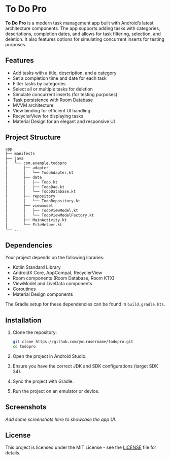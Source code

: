 
# To Do Pro

**To Do Pro** is a modern task management app built with Android’s latest architecture components. The app supports adding tasks with categories, descriptions, completion dates, and allows for task filtering, selection, and deletion. It also features options for simulating concurrent inserts for testing purposes.

## Features

- Add tasks with a title, description, and a category
- Set a completion time and date for each task
- Filter tasks by categories
- Select all or multiple tasks for deletion
- Simulate concurrent inserts (for testing purposes)
- Task persistence with Room Database
- MVVM architecture
- View binding for efficient UI handling
- RecyclerView for displaying tasks
- Material Design for an elegant and responsive UI

## Project Structure

```bash
app
├── manifests
├── java
│   └── com.example.todopro
│       ├── adapter
│       │   └── TodoAdapter.kt
│       ├── data
│       │   ├── Todo.kt
│       │   ├── TodoDao.kt
│       │   └── TodoDatabase.kt
│       ├── repository
│       │   └── TodoRepository.kt
│       ├── viewmodel
│       │   ├── TodoViewModel.kt
│       │   └── TodoViewModelFactory.kt
│       ├── MainActivity.kt
│       └── FileHelper.kt
└── ...
```

## Dependencies

Your project depends on the following libraries:

- Kotlin Standard Library
- AndroidX Core, AppCompat, RecyclerView
- Room components (Room Database, Room KTX)
- ViewModel and LiveData components
- Coroutines
- Material Design components

The Gradle setup for these dependencies can be found in `build.gradle.kts`.

## Installation

1. Clone the repository:
   ```bash
   git clone https://github.com/yourusername/todopro.git
   cd todopro
   ```

2. Open the project in Android Studio.

3. Ensure you have the correct JDK and SDK configurations (target SDK 34).

4. Sync the project with Gradle.

5. Run the project on an emulator or device.

## Screenshots

_Add some screenshots here to showcase the app UI._

## License

This project is licensed under the MIT License - see the [LICENSE](LICENSE) file for details.
